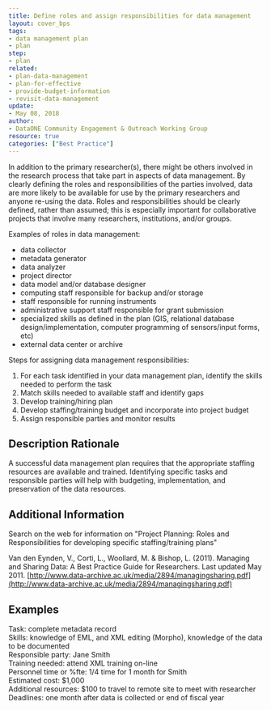 ```yaml
---
title: Define roles and assign responsibilities for data management
layout: cover_bps
tags:
- data management plan
- plan
step:
- plan
related:
- plan-data-management
- plan-for-effective
- provide-budget-information
- revisit-data-management
update:
- May 08, 2018
author:
- DataONE Community Engagement & Outreach Working Group
resource: true
categories: ["Best Practice"]
---
```




In addition to the primary researcher(s), there might be others involved in the research process that take part in aspects of data management. By clearly defining the roles and responsibilities of the parties involved, data are more likely to be available for use by the primary researchers and anyone re-using the data. Roles and responsibilities should be clearly defined, rather than assumed; this is especially important for collaborative projects that involve many researchers, institutions, and/or groups.

Examples of roles in data management:

- data collector
- metadata generator
- data analyzer
- project director
- data model and/or database designer
- computing staff responsible for backup and/or storage
- staff responsible for running instruments
- administrative support staff responsible for grant submission
- specialized skills as defined in the plan (GIS, relational database design/implementation, computer programming of sensors/input forms, etc)
- external data center or archive

Steps for assigning data management responsibilities:

1. For each task identified in your data management plan, identify the skills needed to perform the task
2. Match skills needed to available staff and identify gaps
3. Develop training/hiring plan
4. Develop staffing/training budget and incorporate into project budget
5. Assign responsible parties and monitor results

## Description Rationale

A successful data management plan requires that the appropriate staffing resources are available and trained. Identifying specific tasks and responsible parties will help with budgeting, implementation, and preservation of the data resources.

## Additional Information

Search on the web for information on "Project Planning: Roles and Responsibilities for developing specific staffing/training plans"

Van den Eynden, V., Corti, L., Woollard, M. & Bishop, L. (2011). Managing and Sharing Data: A Best Practice Guide for Researchers. Last updated May 2011. [http://www.data-archive.ac.uk/media/2894/managingsharing.pdf](http://www.data-archive.ac.uk/media/2894/managingsharing.pdf)

## Examples

Task: complete metadata record  
Skills: knowledge of EML, and XML editing (Morpho), knowledge of the data to be documented  
Responsible party: Jane Smith  
Training needed: attend XML training on-line  
Personnel time or %fte: 1/4 time for 1 month for Smith  
Estimated cost: $1,000  
Additional resources: $100 to travel to remote site to meet with researcher  
Deadlines: one month after data is collected or end of fiscal year  
